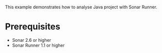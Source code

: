 This example demonstrates how to analyse Java project with Sonar Runner.

Prerequisites
=============

*   Sonar 2.6 or higher
*   Sonar Runner 1.1 or higher
